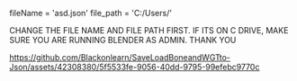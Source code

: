 fileName = 'asd.json'
file_path = 'C:/Users/'

CHANGE THE FILE NAME AND FILE PATH FIRST. IF ITS ON C DRIVE, MAKE SURE YOU ARE RUNNING BLENDER AS ADMIN. THANK YOU



https://github.com/Blackonlearn/SaveLoadBoneandWGTto-Json/assets/42308380/5f5533fe-9056-40dd-9795-99efebc9770c

